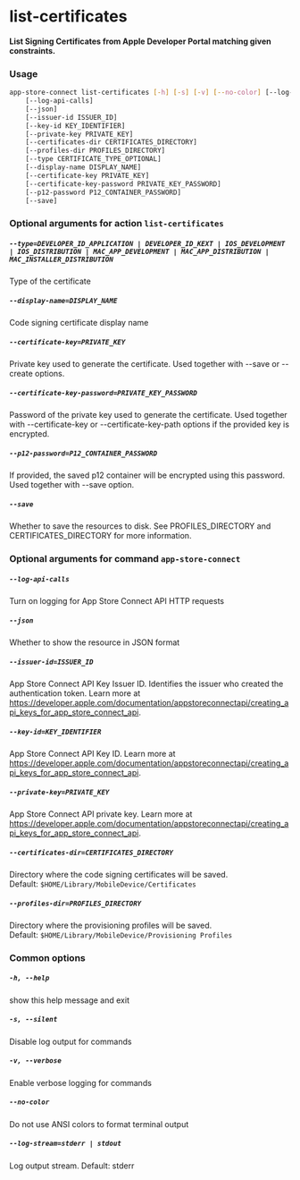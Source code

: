 
list‑certificates
=================


**List Signing Certificates from Apple Developer Portal matching given constraints.**
### Usage
```bash
app-store-connect list‑certificates [-h] [-s] [-v] [--no-color] [--log-stream STREAM]
    [--log-api-calls]
    [--json]
    [--issuer-id ISSUER_ID]
    [--key-id KEY_IDENTIFIER]
    [--private-key PRIVATE_KEY]
    [--certificates-dir CERTIFICATES_DIRECTORY]
    [--profiles-dir PROFILES_DIRECTORY]
    [--type CERTIFICATE_TYPE_OPTIONAL]
    [--display-name DISPLAY_NAME]
    [--certificate-key PRIVATE_KEY]
    [--certificate-key-password PRIVATE_KEY_PASSWORD]
    [--p12-password P12_CONTAINER_PASSWORD]
    [--save]
```
### Optional arguments for action `list‑certificates`

##### `--type=DEVELOPER_ID_APPLICATION | DEVELOPER_ID_KEXT | IOS_DEVELOPMENT | IOS_DISTRIBUTION | MAC_APP_DEVELOPMENT | MAC_APP_DISTRIBUTION | MAC_INSTALLER_DISTRIBUTION`


Type of the certificate
##### `--display-name=DISPLAY_NAME`


Code signing certificate display name
##### `--certificate-key=PRIVATE_KEY`


Private key used to generate the certificate. Used together with --save or --create options.
##### `--certificate-key-password=PRIVATE_KEY_PASSWORD`


Password of the private key used to generate the certificate. Used together with --certificate-key or --certificate-key-path options if the provided key is encrypted.
##### `--p12-password=P12_CONTAINER_PASSWORD`


If provided, the saved p12 container will be encrypted using this password. Used together with --save option.
##### `--save`


Whether to save the resources to disk. See PROFILES_DIRECTORY and CERTIFICATES_DIRECTORY for more information.
### Optional arguments for command `app-store-connect`

##### `--log-api-calls`


Turn on logging for App Store Connect API HTTP requests
##### `--json`


Whether to show the resource in JSON format
##### `--issuer-id=ISSUER_ID`


App Store Connect API Key Issuer ID. Identifies the issuer who created the authentication token. Learn more at https://developer.apple.com/documentation/appstoreconnectapi/creating_api_keys_for_app_store_connect_api.
##### `--key-id=KEY_IDENTIFIER`


App Store Connect API Key ID. Learn more at https://developer.apple.com/documentation/appstoreconnectapi/creating_api_keys_for_app_store_connect_api.
##### `--private-key=PRIVATE_KEY`


App Store Connect API private key. Learn more at https://developer.apple.com/documentation/appstoreconnectapi/creating_api_keys_for_app_store_connect_api.
##### `--certificates-dir=CERTIFICATES_DIRECTORY`


Directory where the code signing certificates will be saved. Default:&nbsp;`$HOME/Library/MobileDevice/Certificates`
##### `--profiles-dir=PROFILES_DIRECTORY`


Directory where the provisioning profiles will be saved. Default:&nbsp;`$HOME/Library/MobileDevice/Provisioning Profiles`
### Common options

##### `-h, --help`


show this help message and exit
##### `-s, --silent`


Disable log output for commands
##### `-v, --verbose`


Enable verbose logging for commands
##### `--no-color`


Do not use ANSI colors to format terminal output
##### `--log-stream=stderr | stdout`


Log output stream. Default: stderr